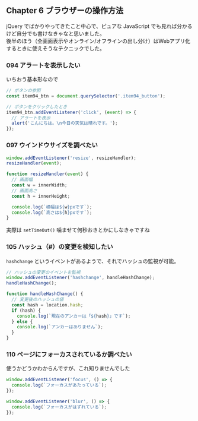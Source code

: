 ## Chapter 6 ブラウザーの操作方法

jQuery でばかりやってきたこと中心で、ピュアな JavaScript でも見れば分かるけど自分でも書けなきゃなと思いました。  
後半のほう（全画面表示やオンライン/オフラインの出し分け）はWebアプリ化するときに使えそうなテクニックでした。

### 094 アラートを表示したい

いちおう基本形なので

```javascript
// ボタンの参照
const item94_btn = document.querySelector('.item94_button');

// ボタンをクリックしたとき
item94_btn.addEventListener('click', (event) => {
  // アラートを表示
  alert('こんにちは。\n今日の天気は晴れです。');
});
```

### 097 ウインドウサイズを調べたい

```javascript
window.addEventListener('resize', resizeHandler);
resizeHandler(event);

function resizeHandler(event) {
  // 画面幅
  const w = innerWidth;
  // 画面高さ
  const h = innerHeight;

  console.log(`横幅は${w}pxです`);
  console.log(`高さは${h}pxです`);
}
```

実際は `setTimeOut()` 噛ませて何秒おきとかにしなきゃですね

### 105 ハッシュ（#）の変更を検知したい

`hashchange` というイベントがあるようで、それでハッシュの監視が可能。

```javascript
// ハッシュの変更のイベントを監視
window.addEventListener('hashchange', handleHashChange);
handleHashChange();

function handleHashChange() {
  // 変更後のハッシュの値
  const hash = location.hash;
  if (hash) {
    console.log(`現在のアンカーは「${hash}」です`);
  } else {
    console.log(`アンカーはありません`);
  }
}
```

### 110 ページにフォーカスされているか調べたい

使うかどうかわからんですが、これ知りませんでした

```javascript
window.addEventListener('focus', () => {
  console.log(`フォーカスがあたっている`);
});

window.addEventListener('blur', () => {
  console.log(`フォーカスがはずれている`);
});
```